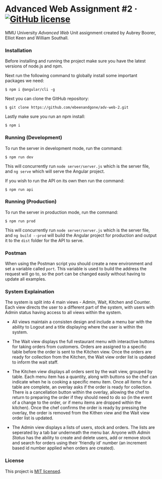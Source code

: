 Advanced Web Assignment #2 &middot; [![GitHub license](https://img.shields.io/badge/license-MIT-blue.svg)](https://github.com/ebeenandgone/adv-web-2/blob/master/LICENSE)
==========================


MMU University *Advanced Web* Unit assignment created by Aubrey Boorer, Elliot Keen and William Southall.


### Installation
Before installing and running the project make sure you have the latest versions of node.js and npm.

Next run the following command to globally install some important packages we need:
```
$ npm i @angular/cli -g
```

Next you can clone the GitHub repository:
```
$ git clone https://github.com/ebeenandgone/adv-web-2.git
```

Lastly make sure you run an npm install:
```
$ npm i
```


### Running (Development)
To run the server in development mode, run the command:
```
$ npm run dev
```
This will concurrently run `node server/server.js` which is the server file, and `ng serve` which will serve the Angular project.

If you wish to run the API on its own then run the command:
```
$ npm run api
```


### Running (Production)
To run the server in production mode, run the command:
```
$ npm run prod
```
This will concurrently run `node server/server.js` which is the server file, and `ng build --prod` will build the Angular project for production and output it to the `dist` folder for the API to serve.

### Postman
When using the Postman script you should create a new environment and set a variable called `port`. This variable is used to build the address the request will go to, so the port can be changed easily without having to update all examples.


### System Explaination
The system is split into 4 main views - Admin, Wait, Kitchen and Counter. Each view directs the user to a different part of the system, with users with Admin status having access to all views within the system. 

* All views maintain a consisten design and include a menu bar with the ability to Logout and a title displaying where the user is within the system. 

* The Wait view displays the full restaurant menu with interactive buttons for taking orders from customers. Orders are assigned to a specific table before the order is sent to the Kitchen view. Once the orders are ready for collection from the Kitchen, the Wait view order list is updated to inform the wait staff. 

* The Kitchen view displays all orders sent by the wait view, grouped by table. Each menu item has a quantity, along with buttons so the chef can indicate when he is cooking a specific menu item. Once all items for a table are complete, an overlay asks if the order is ready for collection. There is a cancellation button within the overlay, allowing the chef to return to preparing the order if they should need to do so (in the event of a change to the order, or if menu items are dropped within the kitchen). Once the chef confirms the order is ready by pressing the overlay, the order is removed from the Kithen view and the Wait view order list is updated. 

* The Admin view displays a lists of users, stock and orders. The lists are seperated by a tab bar underneath the menu bar. Anyone with *Admin Status* has the ability to create and delete users, add or remove stock and search for orders using their 'friendly id' number (an increment based id number applied when orders are created). 


### License
This project is [MIT licensed](./LICENSE).